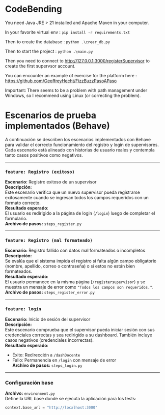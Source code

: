 # CodeBending

You need Java JRE > 21 installed and Apache Maven in your computer.

In your favorite virtual env :
`pip install -r requirements.txt`

Then to create the database :
`python .\crear_db.py`

Then to start the project :
`python .\main.py` 

Then you need to connect to http://127.0.0.1:3000/registerSupervisor to create the first supervsor account.

You can encounter an example of exercise for the platform here : https://github.com/GeoffreyHecht/FizzBuzzPasoAPaso

Important: There seems to be a problem with path management under Windows, so I recommend using Linux (or correcting the problem).

# Escenarios de prueba implementados (Behave)

A continuación se describen los escenarios implementados con Behave para validar el correcto funcionamiento del registro y login de supervisores. Cada escenario está alineado con historias de usuario reales y contempla tanto casos positivos como negativos.

---

### `feature: Registro (exitoso)`

**Escenario:** Registro exitoso de un supervisor  
**Descripción:**  
Este escenario verifica que un nuevo supervisor pueda registrarse exitosamente cuando se ingresan todos los campos requeridos con un formato correcto.  
**Resultado esperado:**  
El usuario es redirigido a la página de login (`/login`) luego de completar el formulario.  
**Archivo de pasos:** `steps_register.py`

---

###  `feature: Registro (mal formateado)`

**Escenario:** Registro fallido con datos mal formateados o incompletos  
**Descripción:**  
Se evalúa que el sistema impida el registro si falta algún campo obligatorio (nombre, apellido, correo o contraseña) o si estos no están bien formateados.  
**Resultado esperado:**  
El usuario permanece en la misma página (`/registersupervisor`) y se muestra un mensaje de error como `"Todos los campos son requeridos."`.  
**Archivo de pasos:** `steps_register_error.py`

---

###  `feature: login`

**Escenario:** Inicio de sesión del supervisor  
**Descripción:**  
Este escenario comprueba que el supervisor pueda iniciar sesión con sus credenciales correctas y sea redirigido a su dashboard. También incluye casos negativos (credenciales incorrectas).  
**Resultado esperado:**  
- Éxito: Redirección a `/dashDocente`  
- Fallo: Permanencia en `/login` con mensaje de error  
**Archivo de pasos:** `steps_login.py`

---

### Configuración base

**Archivo:** `environment.py`  
Define la URL base donde se ejecuta la aplicación para los tests:
```python
context.base_url = "http://localhost:3000"
